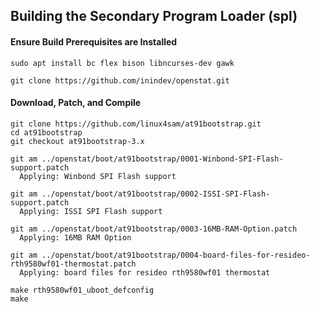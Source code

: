## Building the Secondary Program Loader (spl)

#### Ensure Build Prerequisites are Installed
```
sudo apt install bc flex bison libncurses-dev gawk

git clone https://github.com/inindev/openstat.git
```

#### Download, Patch, and Compile
```
git clone https://github.com/linux4sam/at91bootstrap.git
cd at91bootstrap
git checkout at91bootstrap-3.x

git am ../openstat/boot/at91bootstrap/0001-Winbond-SPI-Flash-support.patch
  Applying: Winbond SPI Flash support

git am ../openstat/boot/at91bootstrap/0002-ISSI-SPI-Flash-support.patch
  Applying: ISSI SPI Flash support

git am ../openstat/boot/at91bootstrap/0003-16MB-RAM-Option.patch
  Applying: 16MB RAM Option

git am ../openstat/boot/at91bootstrap/0004-board-files-for-resideo-rth9580wf01-thermostat.patch
  Applying: board files for resideo rth9580wf01 thermostat

make rth9580wf01_uboot_defconfig
make
```
